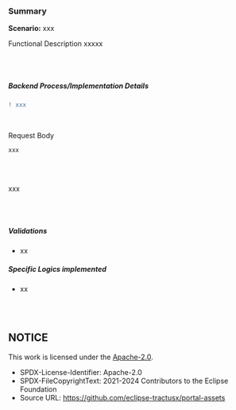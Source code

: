### Summary

**Scenario:** xxx
<br>

Functional Description
xxxxx

<br>
<br>

##### Backend Process/Implementation Details

```diff
! xxx
```

<br>

Request Body

    xxx

<br>
<br>

xxx

<br>
<br>

##### Validations

* xx

##### Specific Logics implemented

* xx

<br>
<br>


## NOTICE

This work is licensed under the [Apache-2.0](https://www.apache.org/licenses/LICENSE-2.0).

- SPDX-License-Identifier: Apache-2.0
- SPDX-FileCopyrightText: 2021-2024 Contributors to the Eclipse Foundation
- Source URL: https://github.com/eclipse-tractusx/portal-assets

